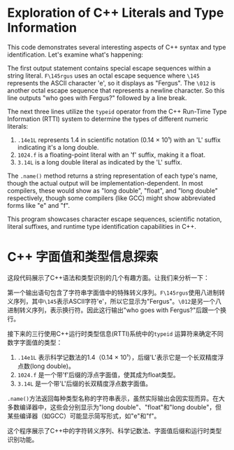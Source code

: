 # Exploration of C++ Literals and Type Information

This code demonstrates several interesting aspects of C++ syntax and type identification. Let's examine what's happening:

The first output statement contains special escape sequences within a string literal. `F\145rgus` uses an octal escape sequence where `\145` represents the ASCII character 'e', so it displays as "Fergus". The `\012` is another octal escape sequence that represents a newline character. So this line outputs "who goes with Fergus?" followed by a line break.

The next three lines utilize the `typeid` operator from the C++ Run-Time Type Information (RTTI) system to determine the types of different numeric literals:

1. `.14e1L` represents 1.4 in scientific notation (0.14 × 10¹) with an 'L' suffix indicating it's a long double.
2. `1024.f` is a floating-point literal with an 'f' suffix, making it a float.
3. `3.14L` is a long double literal as indicated by the 'L' suffix.

The `.name()` method returns a string representation of each type's name, though the actual output will be implementation-dependent. In most compilers, these would show as "long double", "float", and "long double" respectively, though some compilers (like GCC) might show abbreviated forms like "e" and "f".

This program showcases character escape sequences, scientific notation, literal suffixes, and runtime type identification capabilities in C++.
# C++ 字面值和类型信息探索

这段代码展示了C++语法和类型识别的几个有趣方面。让我们来分析一下：

第一个输出语句包含了字符串字面值中的特殊转义序列。`F\145rgus`使用八进制转义序列，其中`\145`表示ASCII字符'e'，所以它显示为"Fergus"。`\012`是另一个八进制转义序列，表示换行符。因此这行输出"who goes with Fergus?"后跟一个换行。

接下来的三行使用C++运行时类型信息(RTTI)系统中的`typeid` 运算符来确定不同数字字面值的类型：

1. `.14e1L` 表示科学记数法的1.4（0.14 × 10¹），后缀'L'表示它是一个长双精度浮点数(long double)。
2. `1024.f` 是一个带'f'后缀的浮点字面值，使其成为float类型。
3. `3.14L` 是一个带'L'后缀的长双精度浮点数字面值。

`.name()`方法返回每种类型名称的字符串表示，虽然实际输出会因实现而异。在大多数编译器中，这些会分别显示为"long double"、"float"和"long double"，但某些编译器（如GCC）可能显示简写形式，如"e"和"f"。

这个程序展示了C++中的字符转义序列、科学记数法、字面值后缀和运行时类型识别功能。